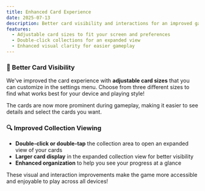 ```yaml
---
title: Enhanced Card Experience
date: 2025-07-13
description: Better card visibility and interactions for an improved gameplay experience!
features:
  - Adjustable card sizes to fit your screen and preferences
  - Double-click collections for an expanded view
  - Enhanced visual clarity for easier gameplay
---
```


### 🎴 Better Card Visibility
We've improved the card experience with **adjustable card sizes** that you can customize in the settings menu. Choose from three different sizes to find what works best for your device and playing style!

The cards are now more prominent during gameplay, making it easier to see details and select the cards you want.

### 🔍 Improved Collection Viewing
- **Double-click or double-tap** the collection area to open an expanded view of your cards
- **Larger card display** in the expanded collection view for better visibility
- **Enhanced organization** to help you see your progress at a glance

These visual and interaction improvements make the game more accessible and enjoyable to play across all devices!